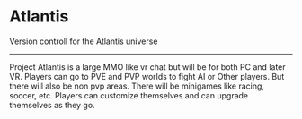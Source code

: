 # Atlantis
Version controll for the Atlantis universe
<hr>
Project Atlantis is a large MMO like vr chat but will be for both PC and later VR. Players can go to PVE and PVP worlds to fight AI or Other players. But there will also be non pvp areas. There will be minigames like racing, soccer, etc. Players can customize themselves and can upgrade themselves as they go.
